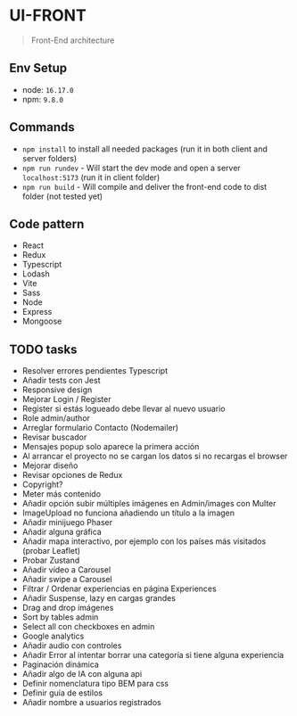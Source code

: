 # UI-FRONT

> Front-End architecture 

## Env Setup
  - node: `16.17.0`
  - npm: `9.8.0`

## Commands
  - `npm install` to install all needed packages (run it in both client and server folders)
  - `npm run rundev` - Will start the dev mode and open a server `localhost:5173` (run it in client folder)
  - `npm run build` - Will compile and deliver the front-end code to dist folder (not tested yet)

## Code pattern
  - React
  - Redux
  - Typescript
  - Lodash
  - Vite
  - Sass
  - Node
  - Express
  - Mongoose

## TODO tasks
  - Resolver errores pendientes Typescript
  - Añadir tests con Jest
  - Responsive design
  - Mejorar Login / Register
  - Register si estás logueado debe llevar al nuevo usuario
  - Role admin/author
  - Arreglar formulario Contacto (Nodemailer)
  - Revisar buscador
  - Mensajes popup solo aparece la primera acción
  - Al arrancar el proyecto no se cargan los datos si no recargas el browser
  - Mejorar diseño
  - Revisar opciones de Redux
  - Copyright?
  - Meter más contenido
  - Añadir opción subir múltiples imágenes en Admin/images con Multer
  - ImageUpload no funciona añadiendo un título a la imagen
  - Añadir minijuego Phaser
  - Añadir alguna gráfica
  - Añadir mapa interactivo, por ejemplo con los países más visitados (probar Leaflet)
  - Probar Zustand
  - Añadir vídeo a Carousel
  - Añadir swipe a Carousel
  - Filtrar / Ordenar experiencias en página Experiences
  - Añadir Suspense, lazy en cargas grandes
  - Drag and drop imágenes
  - Sort by tables admin
  - Select all con checkboxes en admin
  - Google analytics
  - Añadir audio con controles
  - Añadir Error al intentar borrar una categoría si tiene alguna experiencia
  - Paginación dinámica
  - Añadir algo de IA con alguna api
  - Definir nomenclatura tipo BEM para css
  - Definir guía de estilos
  - Añadir nombre a usuarios registrados